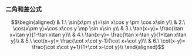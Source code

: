 ### 二角和差公式
$$\begin{aligned}
& 1.\ \sin(x\pm y)=\sin x\cos y \pm \cos x\sin y\\
& 2.\ \cos(x\pm y)=\cos x\cos y \mp \sin x\sin y\\
& 3.\ \tan(x+y)= \frac{\tan x+\tan y}{1-\tan x\tan y}\\
& 4.\ \tan(x-y)= \frac{\tan x-\tan y}{1+\tan x\tan y}\\
& 5.\ \cot(x+y)= \frac{\cot x\cot y-1}{\cot x+\cot y}\\
& 6.\ \cot(x-y)= \frac{\cot x\cot y+1}{1+\cot x-\cot y}\\
\end{aligned}$$
